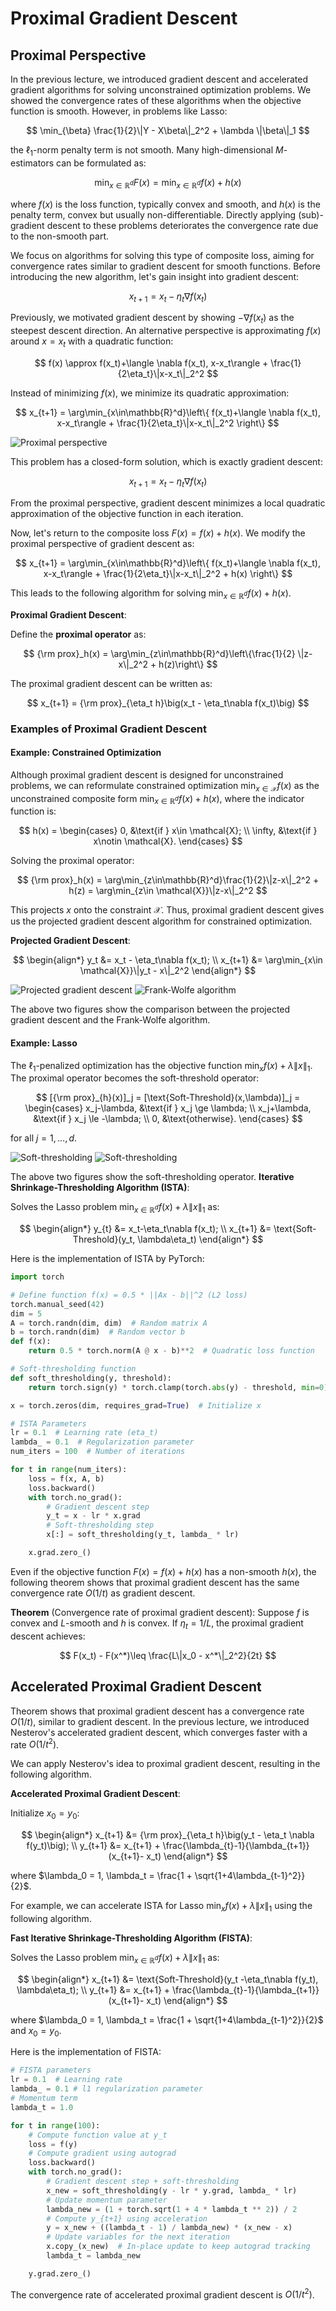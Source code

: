 # Proximal Gradient Descent

## Proximal Perspective

In the previous lecture, we introduced gradient descent and accelerated gradient algorithms for solving unconstrained optimization problems. We showed the convergence rates of these algorithms when the objective function is smooth. However, in problems like Lasso:

$$
\min_{\beta} \frac{1}{2}\|Y - X\beta\|_2^2 + \lambda \|\beta\|_1
$$

the $\ell_1$-norm penalty term is not smooth. Many high-dimensional $M$-estimators can be formulated as:

$$
\min_{x \in \mathbb{R}^d} F(x) = \min_{x\in\mathbb{R}^d} f(x) + h(x)
$$

where $f(x)$ is the loss function, typically convex and smooth, and $h(x)$ is the penalty term, convex but usually non-differentiable. Directly applying (sub)-gradient descent to these problems deteriorates the convergence rate due to the non-smooth part.

We focus on algorithms for solving this type of composite loss, aiming for convergence rates similar to gradient descent for smooth functions. Before introducing the new algorithm, let's gain insight into gradient descent:

$$
x_{t+1} = x_t - \eta_t \nabla f(x_t)
$$

Previously, we motivated gradient descent by showing $- \nabla f(x_t)$ as the steepest descent direction. An alternative perspective is approximating $f(x)$ around $x=x_t$ with a quadratic function:

$$
f(x) \approx f(x_t)+\langle \nabla f(x_t), x-x_t\rangle + \frac{1}{2\eta_t}\|x-x_t\|_2^2
$$

Instead of minimizing $f(x)$, we minimize its quadratic approximation:

$$
x_{t+1} = \arg\min_{x\in\mathbb{R}^d}\left\{ f(x_t)+\langle \nabla f(x_t), x-x_t\rangle + \frac{1}{2\eta_t}\|x-x_t\|_2^2 \right\}
$$

![Proximal perspective](opt.assets/prox-1.png)

This problem has a closed-form solution, which is exactly gradient descent:

$$
x_{t+1} = x_t - \eta_t \nabla f(x_t)
$$

From the proximal perspective, gradient descent minimizes a local quadratic approximation of the objective function in each iteration.

Now, let's return to the composite loss $F(x) = f(x)+h(x)$. We modify the proximal perspective of gradient descent as:

$$
x_{t+1} = \arg\min_{x\in\mathbb{R}^d}\left\{ f(x_t)+\langle \nabla f(x_t), x-x_t\rangle + \frac{1}{2\eta_t}\|x-x_t\|_2^2 + h(x) \right\}
$$

This leads to the following algorithm for solving $\min_{x\in\mathbb{R}^d} f(x)+h(x)$.

**Proximal Gradient Descent**:

Define the **proximal operator** as:

$$
{\rm prox}_h(x) = \arg\min_{z\in\mathbb{R}^d}\left\{\frac{1}{2} \|z-x\|_2^2 + h(z)\right\}
$$

The proximal gradient descent can be written as:

$$
x_{t+1} = {\rm prox}_{\eta_t h}\big(x_t - \eta_t\nabla f(x_t)\big)
$$

### Examples of Proximal Gradient Descent

#### Example: Constrained Optimization

Although proximal gradient descent is designed for unconstrained problems, we can reformulate constrained optimization $\min_{x \in \mathcal{X}} f(x)$ as the unconstrained composite form $\min_{x\in\mathbb{R}^d} f(x)+h(x)$, where the indicator function is:

$$
h(x) = \begin{cases} 0, &\text{if } x\in \mathcal{X}; \\ \infty, &\text{if } x\notin \mathcal{X}. \end{cases}
$$

Solving the proximal operator:

$$
{\rm prox}_h(x) = \arg\min_{z\in\mathbb{R}^d}\frac{1}{2}\|z-x\|_2^2 + h(z) = \arg\min_{z\in \mathcal{X}}\|z-x\|_2^2
$$

This projects $x$ onto the constraint $\mathcal{X}$. Thus, proximal gradient descent gives us the projected gradient descent algorithm for constrained optimization.

**Projected Gradient Descent**:

$$
\begin{align*}
y_t &= x_t - \eta_t\nabla f(x_t); \\
x_{t+1} &= \arg\min_{x\in \mathcal{X}}\|y_t - x\|_2^2
\end{align*}
$$

![Projected gradient descent](opt.assets/pgd1-1.png)
![Frank-Wolfe algorithm](opt.assets/fw1-1.png)

The above two figures show the comparison between the projected gradient descent and the Frank-Wolfe algorithm.

#### Example: Lasso

The $\ell_1$-penalized optimization has the objective function $\min_x f(x)+ \lambda \|x\|_1$. The proximal operator becomes the soft-threshold operator:

$$
[{\rm prox}_{h}(x)]_j = [\text{Soft-Threshold}(x,\lambda)]_j = \begin{cases} x_j-\lambda, &\text{if } x_j \ge \lambda; \\ x_j+\lambda, &\text{if } x_j \le -\lambda; \\ 0, &\text{otherwise}. \end{cases}
$$

for all $j = 1, \ldots, d$.

![Soft-thresholding](opt.assets/sft1-1.png)
![Soft-thresholding](opt.assets/sft2-1.png)

The above two figures show the soft-thresholding operator.
**Iterative Shrinkage-Thresholding Algorithm (ISTA)**:

Solves the Lasso problem $\min_{x \in \mathbb{R}^d} f(x)+\lambda \|x\|_1$ as:

$$
\begin{align*}
y_{t} &= x_t-\eta_t\nabla f(x_t); \\
x_{t+1} &= \text{Soft-Threshold}(y_t, \lambda\eta_t)
\end{align*}
$$

Here is the implementation of ISTA by PyTorch:

```python
import torch

# Define function f(x) = 0.5 * ||Ax - b||^2 (L2 loss)
torch.manual_seed(42)
dim = 5
A = torch.randn(dim, dim)  # Random matrix A
b = torch.randn(dim)  # Random vector b
def f(x):
    return 0.5 * torch.norm(A @ x - b)**2  # Quadratic loss function

# Soft-thresholding function
def soft_thresholding(y, threshold):
    return torch.sign(y) * torch.clamp(torch.abs(y) - threshold, min=0)

x = torch.zeros(dim, requires_grad=True)  # Initialize x

# ISTA Parameters
lr = 0.1  # Learning rate (eta_t)
lambda_ = 0.1  # Regularization parameter
num_iters = 100  # Number of iterations

for t in range(num_iters):
    loss = f(x, A, b)
    loss.backward()
    with torch.no_grad():
        # Gradient descent step
        y_t = x - lr * x.grad
        # Soft-thresholding step
        x[:] = soft_thresholding(y_t, lambda_ * lr)  

    x.grad.zero_()
```

Even if the objective function $F(x) = f(x) + h(x)$ has a non-smooth $h(x)$, the following theorem shows that proximal gradient descent has the same convergence rate $O(1/t)$ as gradient descent.

**Theorem** (Convergence rate of proximal gradient descent): Suppose $f$ is convex and $L$-smooth and $h$ is convex. If $\eta_t = 1/{L}$, the proximal gradient descent achieves:

$$
F(x_t) - F(x^*)\leq \frac{L\|x_0 - x^*\|_2^2}{2t}
$$


## Accelerated Proximal Gradient Descent

Theorem shows that proximal gradient descent has a convergence rate $O(1/t)$, similar to gradient descent. In the previous lecture, we introduced Nesterov's accelerated gradient descent, which converges faster with a rate $O(1/t^2)$.

We can apply Nesterov's idea to proximal gradient descent, resulting in the following algorithm.

**Accelerated Proximal Gradient Descent**:

Initialize $x_0 = y_0$:

$$
\begin{align*}
x_{t+1} &= {\rm prox}_{\eta_t h}\big(y_t - \eta_t \nabla f(y_t)\big); \\
y_{t+1} &= x_{t+1} + \frac{\lambda_{t}-1}{\lambda_{t+1}}(x_{t+1}- x_t)
\end{align*}
$$

where $\lambda_0 = 1, \lambda_t = \frac{1 + \sqrt{1+4\lambda_{t-1}^2}}{2}$.

For example, we can accelerate ISTA for Lasso $\min_{x} f(x)+ \lambda \|x\|_1$ using the following algorithm.

**Fast Iterative Shrinkage-Thresholding Algorithm (FISTA)**:

Solves the Lasso problem $\min_{x \in \mathbb{R}^d} f(x)+\lambda \|x\|_1$ as:

$$
\begin{align*}
x_{t+1} &= \text{Soft-Threshold}(y_t -\eta_t\nabla f(y_t), \lambda\eta_t); \\
y_{t+1} &= x_{t+1} + \frac{\lambda_{t}-1}{\lambda_{t+1}}(x_{t+1}- x_t)
\end{align*}
$$

where $\lambda_0 = 1, \lambda_t = \frac{1 + \sqrt{1+4\lambda_{t-1}^2}}{2}$ and $x_0=y_0$.

Here is the implementation of FISTA:

```python
# FISTA parameters
lr = 0.1  # Learning rate 
lambda_ = 0.1 # l1 regularization parameter
# Momentum term
lambda_t = 1.0

for t in range(100):
    # Compute function value at y_t
    loss = f(y)
    # Compute gradient using autograd
    loss.backward()
    with torch.no_grad():
        # Gradient descent step + soft-thresholding
        x_new = soft_thresholding(y - lr * y.grad, lambda_ * lr)
        # Update momentum parameter
        lambda_new = (1 + torch.sqrt(1 + 4 * lambda_t ** 2)) / 2
        # Compute y_{t+1} using acceleration
        y = x_new + ((lambda_t - 1) / lambda_new) * (x_new - x)
        # Update variables for the next iteration
        x.copy_(x_new)  # In-place update to keep autograd tracking
        lambda_t = lambda_new

    y.grad.zero_()
```

The convergence rate of accelerated proximal gradient descent is $O(1/t^2)$. 
